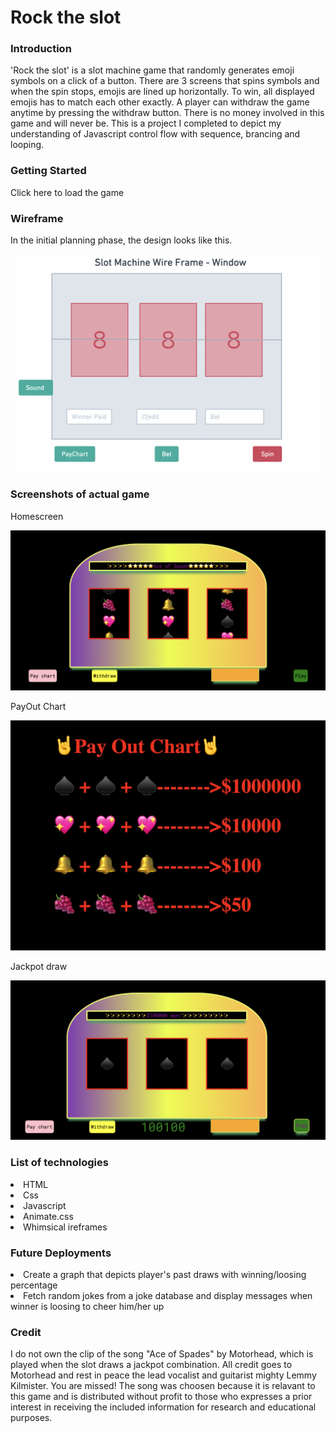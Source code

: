 


<h1>Rock the slot</h1>
<h3>Introduction</h3>

'Rock the slot' is a slot machine game that randomly generates emoji symbols on a click of a button. There are 3 screens that spins symbols and when the spin stops, emojis are lined up horizontally. To win, all displayed emojis has to match each other exactly.
A player can withdraw the game anytime by pressing the withdraw button. There is no money involved in this game and will never be. This is a project I completed to depict my understanding of Javascript control flow with sequence, brancing and looping.  

<h3>Getting Started </h3>
  Click here to load the game

<h3>Wireframe</h3>
In the initial planning phase, the design looks like this.

![Getting Started](/img/wireframe-slot.png)








<h3>Screenshots of actual game</h3>
<p>Homescreen</p>

![Getting Started](/img/rock-the-slot.png)

<p>PayOut Chart</p>

![Getting Started](/img/payout-chart.png)

<p>Jackpot draw </p>

![Getting Started](/img/Jackpot.png)

<h3>List of technologies</h3>
<li> HTML</li>
<li>Css </li>
<li>Javascript </li>
<li>Animate.css</li>
<li> Whimsical ireframes</li>




<h3>Future Deployments</h3>

<li>Create a graph that depicts player's past draws with winning/loosing percentage</li>
<li>Fetch random jokes from a joke database and display messages when winner is loosing to cheer him/her up</li>

<h3>Credit</h3>
I do not own the clip of the song "Ace of Spades" by Motorhead, which is played when the slot draws a jackpot combination. All credit goes to Motorhead and rest in peace the lead vocalist and guitarist mighty Lemmy Kilmister. You are missed!
The song was choosen because it is relavant to this game and is distributed without profit to those who expresses a prior interest in receiving the included information for research and educational purposes. 

